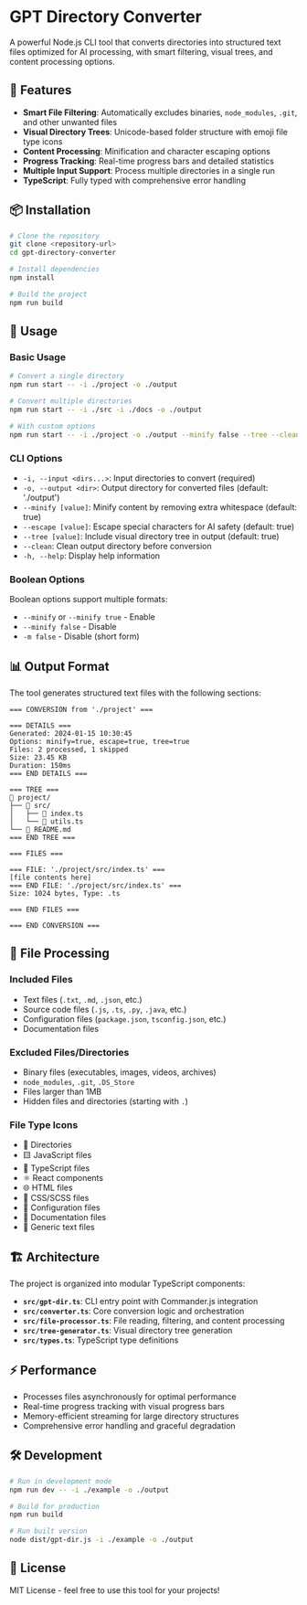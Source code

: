 # GPT Directory Converter

A powerful Node.js CLI tool that converts directories into structured text files
optimized for AI processing, with smart filtering, visual trees, and content
processing options.

## 🚀 Features

- **Smart File Filtering**: Automatically excludes binaries, `node_modules`,
  `.git`, and other unwanted files
- **Visual Directory Trees**: Unicode-based folder structure with emoji file
  type icons
- **Content Processing**: Minification and character escaping options
- **Progress Tracking**: Real-time progress bars and detailed statistics
- **Multiple Input Support**: Process multiple directories in a single run
- **TypeScript**: Fully typed with comprehensive error handling

## 📦 Installation

```bash
# Clone the repository
git clone <repository-url>
cd gpt-directory-converter

# Install dependencies
npm install

# Build the project
npm run build
```

## 🔧 Usage

### Basic Usage

```bash
# Convert a single directory
npm run start -- -i ./project -o ./output

# Convert multiple directories
npm run start -- -i ./src -i ./docs -o ./output

# With custom options
npm run start -- -i ./project -o ./output --minify false --tree --clean
```

### CLI Options

- `-i, --input <dirs...>`: Input directories to convert (required)
- `-o, --output <dir>`: Output directory for converted files (default:
  './output')
- `--minify [value]`: Minify content by removing extra whitespace (default:
  true)
- `--escape [value]`: Escape special characters for AI safety (default: true)
- `--tree [value]`: Include visual directory tree in output (default: true)
- `--clean`: Clean output directory before conversion
- `-h, --help`: Display help information

### Boolean Options

Boolean options support multiple formats:

- `--minify` or `--minify true` - Enable
- `--minify false` - Disable
- `-m false` - Disable (short form)

## 📊 Output Format

The tool generates structured text files with the following sections:

```text
=== CONVERSION from './project' ===

=== DETAILS ===
Generated: 2024-01-15 10:30:45
Options: minify=true, escape=true, tree=true
Files: 2 processed, 1 skipped
Size: 23.45 KB
Duration: 150ms
=== END DETAILS ===

=== TREE ===
📁 project/
├── 📁 src/
│   ├── 🔧 index.ts
│   └── 📄 utils.ts
└── 📖 README.md
=== END TREE ===

=== FILES ===

=== FILE: './project/src/index.ts' ===
[file contents here]
=== END FILE: './project/src/index.ts' ===
Size: 1024 bytes, Type: .ts

=== END FILES ===

=== END CONVERSION ===
```

## 🎯 File Processing

### Included Files

- Text files (`.txt`, `.md`, `.json`, etc.)
- Source code files (`.js`, `.ts`, `.py`, `.java`, etc.)
- Configuration files (`package.json`, `tsconfig.json`, etc.)
- Documentation files

### Excluded Files/Directories

- Binary files (executables, images, videos, archives)
- `node_modules`, `.git`, `.DS_Store`
- Files larger than 1MB
- Hidden files and directories (starting with `.`)

### File Type Icons

- 📁 Directories
- 🟨 JavaScript files
- 🔷 TypeScript files
- ⚛️ React components
- 🌐 HTML files
- 🎨 CSS/SCSS files
- 🔧 Configuration files
- 📖 Documentation files
- 📄 Generic text files

## 🏗️ Architecture

The project is organized into modular TypeScript components:

- **`src/gpt-dir.ts`**: CLI entry point with Commander.js integration
- **`src/converter.ts`**: Core conversion logic and orchestration
- **`src/file-processor.ts`**: File reading, filtering, and content processing
- **`src/tree-generator.ts`**: Visual directory tree generation
- **`src/types.ts`**: TypeScript type definitions

## ⚡ Performance

- Processes files asynchronously for optimal performance
- Real-time progress tracking with visual progress bars
- Memory-efficient streaming for large directory structures
- Comprehensive error handling and graceful degradation

## 🛠️ Development

```bash
# Run in development mode
npm run dev -- -i ./example -o ./output

# Build for production
npm run build

# Run built version
node dist/gpt-dir.js -i ./example -o ./output
```

## 📝 License

MIT License - feel free to use this tool for your projects!
